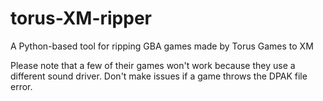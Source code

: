 # torus-XM-ripper
A Python-based tool for ripping GBA games made by Torus Games to XM

Please note that a few of their games won't work because they use a different sound driver. Don't make issues if a game throws the DPAK file error.

